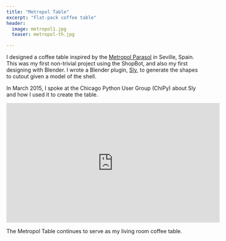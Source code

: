 ```yaml
---
title: "Metropol Table"
excerpt: "Flat-pack coffee table"
header:
  image: metropol1.jpg
  teaser: metropol-th.jpg

---
```


I designed a coffee table inspired by the [Metropol Parasol](https://en.wikipedia.org/wiki/Metropol_Parasol) in Seville, Spain. 
This was my first non-trivial project using the ShopBot, 
and also my first designing with Blender.
I wrote a Blender plugin, [Sly](), to generate the shapes
to cutout given a model of the shell.

In March 2015, I spoke at the Chicago Python User Group (ChiPy)
about Sly and how I used it to create the table.

<iframe width="560" height="315" src="https://www.youtube.com/embed/ib2n2msvVZk" frameborder="0" allowfullscreen></iframe>

The Metropol Table continues to serve as my living room coffee table.

